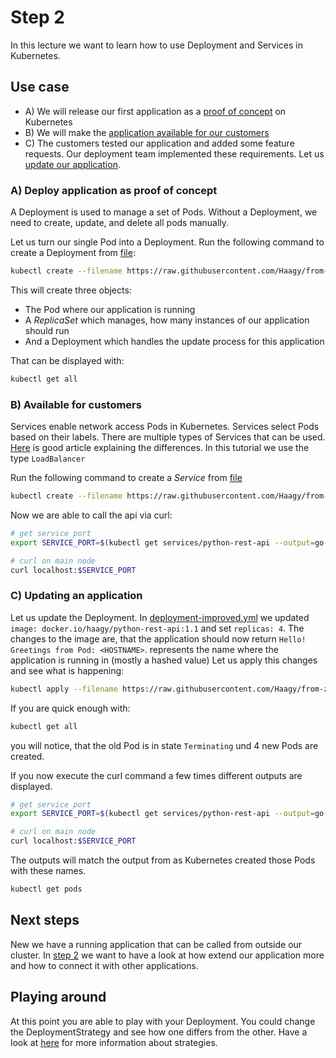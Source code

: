 # Step 2
In this lecture we want to learn how to use Deployment and Services in Kubernetes.

## Use case
* A) We will release our first application as a [proof of concept](#a-deploy-application-as-proof-of-concept) on Kubernetes
* B) We will make the [application available for our customers](#b-available-for-customers)
* C) The customers tested our application and added some feature requests. 
Our deployment team implemented these requirements. Let us [update our application](#c-updating-an-application).

### A) Deploy application as proof of concept
A Deployment is used to manage a set of Pods.
Without a Deployment, we need to create, update, and delete all pods manually.

Let us turn our single Pod into a Deployment.
Run the following command to create a Deployment from [file](k8s/deployment.yml):
```bash
kubectl create --filename https://raw.githubusercontent.com/Haagy/from-zero-to-k8s/step/v2/k8s/deployment.yml
```
This will create three objects:
* The Pod where our application is running
* A *ReplicaSet* which manages, how many instances of our application should run
* And a Deployment which handles the update process for this application

That can be displayed with:
```bash
kubectl get all
```

### B) Available for customers
Services enable network access Pods in Kubernetes.
Services select Pods based on their labels.
There are multiple types of Services that can be used. 
[Here](https://medium.com/google-cloud/kubernetes-nodeport-vs-loadbalancer-vs-ingress-when-should-i-use-what-922f010849e0) is good article explaining the differences.
In this tutorial we use the type `LoadBalancer`

Run the following command to create a *Service* from [file](k8s/service.yml)
```bash
kubectl create --filename https://raw.githubusercontent.com/Haagy/from-zero-to-k8s/step/v2/k8s/service.yml
```

Now we are able to call the api via curl:
```bash
# get service port
export SERVICE_PORT=$(kubectl get services/python-rest-api --output=go-template='{{(index .spec.ports 0).nodePort}}')

# curl on main node
curl localhost:$SERVICE_PORT
```

### C) Updating an application
Let us update the Deployment. 
In [deployment-improved.yml](k8s/deployment-improved.yml) we updated `image: docker.io/haagy/python-rest-api:1.1` and set `replicas: 4`.
The changes to the image are, that the application should now return `Hello! Greetings from Pod: <HOSTNAME>`.
<HOSTNAME> represents the name where the application is running in (mostly a hashed value)
Let us apply this changes and see what is happening:
```bash
kubectl apply --filename https://raw.githubusercontent.com/Haagy/from-zero-to-k8s/step/v2/k8s/deployment-improved.yml
```
If you are quick enough with:
```bash
kubectl get all
```
you will notice, that the old Pod is in state `Terminating` und 4 new Pods are created.

If you now execute the curl command a few times different outputs are displayed.
```bash
# get service port
export SERVICE_PORT=$(kubectl get services/python-rest-api --output=go-template='{{(index .spec.ports 0).nodePort}}')

# curl on main node
curl localhost:$SERVICE_PORT
```


The outputs will match the output from as Kubernetes created those Pods with these names.
```bash
kubectl get pods
```

## Next steps
New we have a running application that can be called from outside our cluster.
In [step 2](https://github.com/Haagy/from-zero-to-k8s/tree/step/v2) we want to have a look at how extend our application more and how to connect it with other applications.


## Playing around
At this point you are able to play with your Deployment.
You could change the DeploymentStrategy and see how one differs from the other.
Have a look at [here](https://blog.container-solutions.com/kubernetes-deployment-strategies) for more information about strategies.
